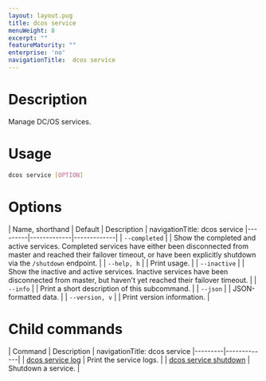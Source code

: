 ```yaml
---
layout: layout.pug
title: dcos service
menuWeight: 8
excerpt: ""
featureMaturity: ""
enterprise: 'no'
navigationTitle:  dcos service
---
```


<!-- This source repo for this topic is https://github.com/dcos/dcos-docs -->


# Description
Manage DC/OS services.

# Usage

```bash
dcos service [OPTION]
```

# Options

| Name, shorthand | Default | Description |
navigationTitle:  dcos service
|---------|-------------|-------------|
| `--completed`   |             | Show the completed and active services. Completed services have either been disconnected from master and reached their failover timeout, or have been explicitly shutdown via the `/shutdown` endpoint. |
| `--help, h`   |             |  Print usage. |
| `--inactive`   |             | Show the inactive and active services. Inactive services have been disconnected from master, but haven't yet reached their failover timeout. |
| `--info`   |             |  Print a short description of this subcommand. |
| `--json`   |             |  JSON-formatted data. |
| `--version, v`   |             | Print version information. | 

# Child commands

| Command | Description |
navigationTitle:  dcos service
|---------|-------------|
| [dcos service log](/docs/1.10/cli/command-reference/dcos-service/dcos-service-log/)   | Print the service logs. | 
| [dcos service shutdown](/docs/1.10/cli/command-reference/dcos-service/dcos-service-shutdown/)   | Shutdown a service. |
